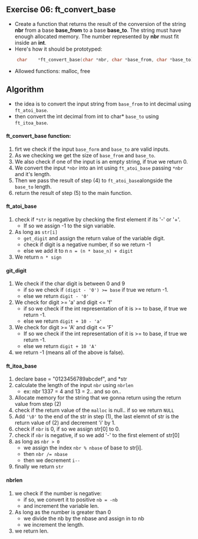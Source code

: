 ##  Exercise 06: ft_convert_base
- Create a function that returns the result of the conversion of the string __nbr__ from a base __base_from__ to a base __base_to__. The string must have enough allocated memory. The number represented by __nbr__ must fit inside an __int__.
- Here's how it should be prototyped:
```C
	char	*ft_convert_base(char *nbr, char *base_from, char *base_to);
```
- Allowed functions: malloc, free


## Algorithm
- the idea is to convert the input string from `base_from` to int decimal using `ft_atoi_base`.
- then convert the ìnt decimal from int to char\* `base_to` using `ft_itoa_base`.

#### ft_convert_base function:
1. firt we check if the input `base_form` and `base_to` are valid inputs.
2. As we checking we get the size of `base_from` and `base_to`.
3. We also check if one of the input is an empty string, if true we return 0.
4. We convert the input `*nbr` into an int using `ft_atoi_base` passing `*nbr` and it's length.
5. Then we pass the result of step (4) to `ft_atoi_base`alongside the `base_to` length.
6. return the result of step (5) to the main function.

#### ft_atoi_base
1. check if `*str` is negative by checking the first element if its '-' or '+'.
	- If so we assign -1 to the sign variable.
2. As long as `str[i]`
	- `get_digit` and assign the return value of the variable digit.
	- check if digit is a negative number, if so we return -1
	- else we add it to n `n = (n * base_n) + digit`
3. We return `n * sign`

#### git_digit
1. We check if the char digit is between 0 and 9
	- if so we check if `(digit - '0') >= base` if true we return -1.
	- else we return `digit - '0'`
2. We check for digit >= 'a' and digit <= 'f'
	- if so we check if the int representation of it is >= to base, if true we return -1.
	- else we return `digit + 10 - 'a'`
3. We check for digit >= 'A' and digit <= 'F'
	- If so we check if the int representation of it is >= to base, if true we return -1.
	- else we return `digit + 10 'A'`
4. we return -1 (means all of the above is false).

#### ft_itoa_base
1. declare base = "0123456789abcdef", and \*str
2. calculate the length of the input `nbr` using `nbrlen`
	- ex: nbr 1337 = 4 and 13 = 2.. and so on..
3. Allocate memory for the string that we gonna return using the return value from step (2)
4. check if the return value of the `malloc` is null.. if so we return `NULL`
5. Add `'\0'` to the end of the str in step (1), the last elemnt of str is the return value of (2) and decrement 'i' by 1.
6. check if `nbr` is 0, if so we assign str[0] to 0.
7. check if `nbr` is negative, if so we add '-' to the first element of str[0]
8. as long as `nbr > 0`
	- we assign the index `nbr % nbase` of base to str[i].
	- then `nbr /= nbase`
	- then we decrement `i--`
9. finally we return `str`

#### nbrlen
1. we check if the number is negative:
	- if so, we convert it to positive `nb = -nb`
	- and increment the variable len.
2. As long as the number is greater than 0
	- we divide the nb by the nbase and assign in to nb
	- we increment the length.
3. we return len.

